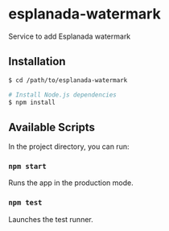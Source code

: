 # esplanada-watermark
Service to add Esplanada watermark

## Installation
```bash
$ cd /path/to/esplanada-watermark

# Install Node.js dependencies
$ npm install
```

## Available Scripts
In the project directory, you can run:

### `npm start`
Runs the app in the production mode.

### `npm test`
Launches the test runner.
